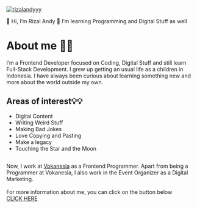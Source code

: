 [![rizalandyyy](https://i.postimg.cc/Ghnr9tXH/bg.png)](https://github.com/rizalandyyy)

👋 Hi, I’m Rizal Andy
👀 I’m learning Programming and Digital Stuff as well

# About me 👨‍💻
I’m a Frontend Developer focused on Coding, Digital Stuff and still learn Full-Stack Development. I grew up getting an usual life as a children in Indonesia. I have always been curious about learning something new and more about the world outside my own.

## Areas of interest💡💡
* Digital Content
* Writing Weird Stuff
* Making Bad Jokes
* Love Copying and Pasting
* Make a legacy
* Touching the Star and the Moon

##

Now, I work at <a href="https://vokanesia.id/">Vokanesia</a> as a Frontend Programmer. Apart from being a Programmer at Vokanesia, I also work in the Event Organizer as a Digital Marketing. <br><br>
For more information about me, you can click on the button below <br>
[CLICK HERE](https://www.linkedin.com/in/rizalandyyy/)
